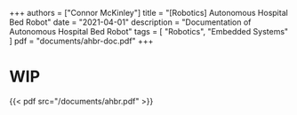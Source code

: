 +++
authors = ["Connor McKinley"]
title = "[Robotics] Autonomous Hospital Bed Robot"
date = "2021-04-01"
description = "Documentation of Autonomous Hospital Bed Robot"
tags = [
    "Robotics",
    "Embedded Systems"
]
pdf = "documents/ahbr-doc.pdf"
+++

# WIP

{{< pdf src="/documents/ahbr.pdf" >}}


